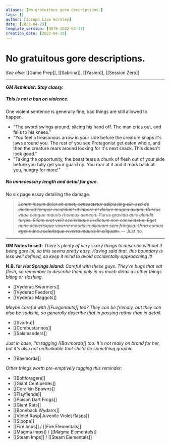 ```yaml
---
aliases: [No gratuitous gore descriptions.]
tags: []
author: [Joseph Liao Gormley]
date: [2022-04-29]
template_version: [NOTE-2022-03-17]
creation_date: [2022-04-29]
---
```

# No gratuitous gore descriptions.
*See also:* [[Game Prep]], [[Sabrina]], [[Yasien]], [[Session Zero]]
___
**_GM Reminder: Stay classy._**

##### This is not a ban on violence.
One violent sentence is generally fine, bad things are still allowed to happen.
- "The sword swings around, slicing his hand off. The man cries out, and falls to his knees."
- "You feel a treasonous arrow in your side before the creature snaps it's jaws around you. The rest of you see Protagonist get eaten whole, and then the creature rears around looking for it's next snack. This doesn't look good."
- "Taking the opportunity, the beast tears a chunk of flesh out of your side before you fully get your guard up. You roar at it and it roars back at you, hungry for more!"

##### No unnecessary length and detail for gore.
No six page essay detailing the damage.

> *~~Lorem ipsum dolor sit amet, consectetur adipiscing elit, sed do eiusmod tempor incididunt ut labore et dolore magna aliqua. Cursus vitae congue mauris rhoncus aenean. Purus gravida quis blandit turpis. Etiam erat velit scelerisque in dictum non consectetur. Eget nunc scelerisque viverra mauris in aliquam sem fringilla. Urna cursus eget nunc scelerisque viverra mauris in aliquam.~~*
> -- Just no.

___
**GM Notes to self:**
*There's plenty of very scary things to describe without it being gore lol, so this seems pretty easy. Having said that, this boundary is less well defined, so keep it mind to avoid accidentally approaching it!*

**N.B. for *Hot Springs Island*:**
*Careful with these guys. They're bugs that eat flesh, so remember to describe them only in as much detail as other things biting or slashing.*
- [[Vyderac Swarmers]]
- [[Vyderac Feeders]]
- [[Vyderac Maggots]]

*Maybe careful with [[Fuegonauts]] too? They can be friendly, but they can also be sadistic, so generally describe that in passing rather than in detail.*
- [[Svarku]]
- [[Combustarinos]]
- [[Salamanders]]

*Just in case, I'm tagging [[Bavmorda]] too. It's not really on brand for her, but it's also not unthinkable that she'd do something graphic.*
- [[Bavmorda]]

*Other things worth pre-emptively tagging this reminder:*
- [[Boltforagers]]
- [[Giant Centipedes]]
- [[Coralkin Spawns]]
- [[Flayfiends]]
- [[Poison Dart Frogs]]
- [[Giant Rats]]
- [[Boneback Wydarrs]]
- [[Violet Rasp|Juvenile Violet Rasps]]
- [[Sipopa]]
- [[Fire Imps]] / [[Fire Elementals]]
- [[Magma Imps]] / [[Magma Elementals]]
- [[Steam Imps]] / [[Steam Elementals]]
